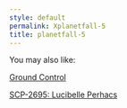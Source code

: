 ```yaml
---
style: default
permalink: Xplanetfall-5
title: planetfall-5
---
```

You may also like:

[Ground Control](http://scp-wiki.net/ground-control)

[SCP-2695: Lucibelle Perhacs](http://scp-wiki.net/scp-2695)
